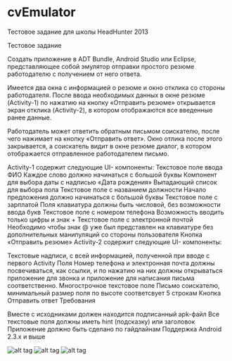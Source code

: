 cvEmulator
==========

Тестовое задание для школы HeadHunter 2013

Тестовое задание

Создать приложение в ADT Bundle, Android Studio или Eclipse, 
представляющее собой эмулятор отправки простого резюме работодателю с получением от него ответа.

Имеется два окна с информацией о резюме и окно отклика со стороны работодателя. 
После ввода необходимых данных в окне резюме (Activity-1) по нажатию на кнопку «Отправить резюме» 
открывается экран отклика (Activity-2), в котором отображаются все введенные ранее данные. 

Работодатель может ответить обратным письмом соискателю, 
после чего нажимает на кнопку «Отправить ответ». 
Окно отлика после этого закрывается, а соискатель видит в окне резюме диалог, 
в котором отображается отправленное работодателем письмо.

Activity-1 содержит следующие UI- компоненты:
Текстовое поле ввода ФИО Каждое слово должно начинаться с большой буквы Компонент для выбора даты 
с надписью «Дата рождения» Выпадающий список для выбора пола Текстовое поле с названием должности 
Начало предложения должно начинаться с большой буквы Текстовое поле с зарплатой 
Поля клавиатура должны быть числовой, без возможности ввода букв Текстовое поле 
с номером телефона Возможность вводить только цифры и знак + Текстовое поле с электронной почтой 
Необходимо чтобы знак @ уже был представлен на клавиатуре без дополнительных манипуляций 
со стороны пользователя Кнопка «Отправить резюме» Activity-2 
содержит следующие UI- компоненты:

Текстовые надписи, с всей информацией, полученной при вводе с первого Activity 
Поля Номер телефона и электронная почта должны посвечиваться, как ссылки, и 
по нажатию на них должны открываться приложение для звонка и приложение 
для написания письма соответственно. 
Многострочное текстовое поле Письмо соискателю, 
минимальный размер поля по высоте соответсвует 5 строкам Кнопка Отправить ответ Требования

Вместе с исходниками должен находится подписанный apk-файл 
Все текстовые поля должны иметь hint (подсказку) или заголовок 
Приложение должно быть сделано по гайдлайнам Поддержка Android 2.3.x и выше

![alt tag](https://dl.dropboxusercontent.com/u/33173295/2013-09-26%2010.27.03.png)
![alt tag](https://dl.dropboxusercontent.com/u/33173295/2013-09-26%2010.27.07.png)
![alt tag](https://dl.dropboxusercontent.com/u/33173295/2013-09-26%2010.27.36.png)


